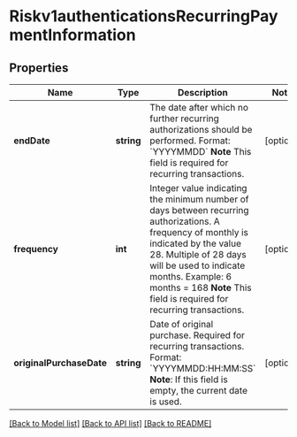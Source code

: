# Riskv1authenticationsRecurringPaymentInformation

## Properties
Name | Type | Description | Notes
------------ | ------------- | ------------- | -------------
**endDate** | **string** | The date after which no further recurring authorizations should be performed. Format: &#x60;YYYYMMDD&#x60; **Note** This field is required for recurring transactions. | [optional] 
**frequency** | **int** | Integer value indicating the minimum number of days between recurring authorizations. A frequency of monthly is indicated by the value 28. Multiple of 28 days will be used to indicate months. Example: 6 months &#x3D; 168 **Note** This field is required for recurring transactions. | [optional] 
**originalPurchaseDate** | **string** | Date of original purchase. Required for recurring transactions. Format: &#x60;YYYYMMDD:HH:MM:SS&#x60; **Note**: If this field is empty, the current date is used. | [optional] 

[[Back to Model list]](../README.md#documentation-for-models) [[Back to API list]](../README.md#documentation-for-api-endpoints) [[Back to README]](../README.md)


